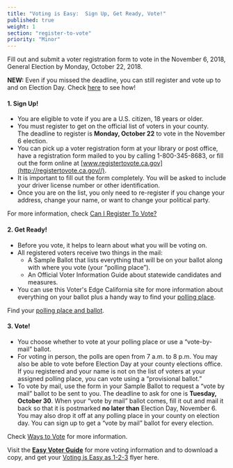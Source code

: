 ```yaml
---
title: "Voting is Easy:  Sign Up, Get Ready, Vote!"
published: true
weight: 1
section: "register-to-vote"
priority: "Minor"
---
```


Fill out and submit a voter registration form to vote in the November 6, 2018, General Election by Monday, October 22, 2018. 

**NEW:** Even if you missed the deadline, you can still register and vote up to and on Election Day. Check [here](#menu-item-missed-the-voter-registration-deadline-you-can-still-register-and-vote) to see how!

#### 1. Sign Up!

- You are eligible to vote if you are a U.S. citizen, 18 years or older.
- You must register to get on the official list of voters in your county.  
  The deadline to register is **Monday, October 22** to vote in the November 6 election.
- You can pick up a voter registration form at your library or post office, have a registration form mailed to you by calling 1-800-345-8683, or fill out the form online at [www.registertovote.ca.gov](http://registertovote.ca.gov//).
- It is important to fill out the form completely. You will be asked to include your driver license number or other identification.
- Once you are on the list, you only need to re-register if you change your address, change your name, or want to change your political party.  

For more information, check [Can I Register To Vote?](#menu-item-can-i-register-to-vote)

#### 2. Get Ready!

- Before you vote, it helps to learn about what you will be voting on.
- All registered voters receive two things in the mail:  
  - A Sample Ballot that lists everything that will be on your ballot along with where you vote (your “polling place”).
  - An Official Voter Information Guide about statewide candidates and measures.
- You can use this Voter's Edge California site for more information about everything on your ballot plus a handy way to find your [polling place](#section-my-polling-place).   

Find your [polling place and ballot](#section-my-polling-place).

#### 3. Vote!

- You choose whether to vote at your polling place or use a “vote-by-mail” ballot.
- For voting in person, the polls are open from 7 a.m. to 8 p.m.  You may also be able to vote before Election Day at your county elections office.  
	If you registered and your name is not on the list of voters at your assigned polling place, you can vote using a “provisional ballot.”
- To vote by mail, use the form in your Sample Ballot to request a “vote by mail” ballot to be sent to you.  The deadline to ask for one is **Tuesday, October 30**.  When your “vote by mail” ballot comes, fill it out and mail it back so that it is postmarked **no later than** Election Day, November 6.  You may also drop it off at any polling place in your county on election day. You can sign up to get a “vote by mail” ballot for every election.

Check [Ways to Vote](#section-ways-to-vote) for more information.  

Visit the **[Easy Voter Guide](http://www.easyvoterguide.org/)** for more voting information and to download a copy, and get your [Voting is Easy as 1-2-3](http://www.easyvoterguide.org/wp-content/uploads/2018/09/EVG-English-Nov2018.pdf#page=12) flyer here.  
